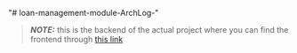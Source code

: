 "# loan-management-module-ArchLog-" 

> **_NOTE:_**  this is the backend of the actual project where you can find the frontend through [this link](https://github.com/SoulaimakH/loan-management-frontend)

